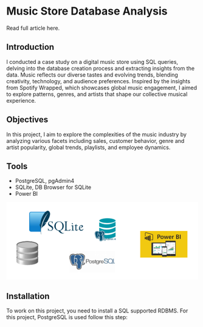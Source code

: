
# Music Store Database Analysis

Read full article here.

## Introduction
I conducted a case study on a digital music store using SQL queries, delving into the database creation process and extracting insights from the data. Music reflects our diverse tastes and evolving trends, blending creativity, technology, and audience preferences. Inspired by the insights from Spotify Wrapped, which showcases global music engagement, I aimed to explore patterns, genres, and artists that shape our collective musical experience.

## Objectives
In this project, I aim to explore the complexities of the music industry by analyzing various facets including sales, customer behavior, genre and artist popularity, global trends, playlists, and employee dynamics.

## Tools 
- PostgreSQL, pgAdmin4
- SQLite, DB Browser for SQLite
- Power BI

![alt text](https://github.com/Kanangnut/Music-Store-Database-Analysis/blob/main/image/tools.png?raw=true)

## Installation
To work on this project, you need to install a SQL supported RDBMS. For this project, PostgreSQL is used follow this step:







